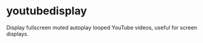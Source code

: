 # youtubedisplay
Display fullscreen muted autoplay looped YouTube videos, useful for screen displays.
